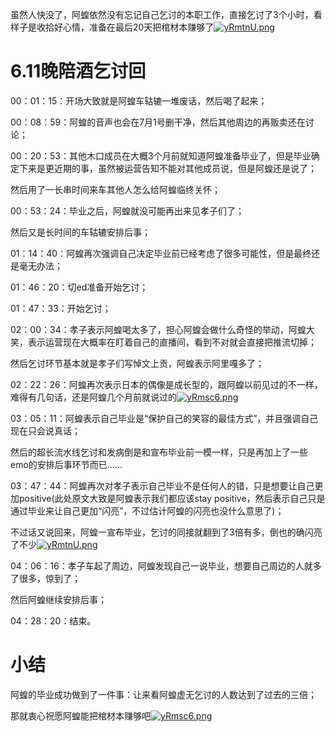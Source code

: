 虽然人快没了，阿蝗依然没有忘记自己乞讨的本职工作，直接乞讨了3个小时，看样子是收拾好心情，准备在最后20天把棺材本赚够了[![yRmtnU.png](https://z3.ax1x.com/2021/02/18/yRmtnU.png)](https://imgtu.com/i/yRmtnU)

# 6.11晚陪酒乞讨回

00：01：15：开场大致就是阿蝗车轱辘一堆废话，然后喝了起来；

00：08：59：阿蝗的音声也会在7月1号删干净，然后其他周边的再贩卖还在讨论；

00：20：53：其他木口成员在大概3个月前就知道阿蝗准备毕业了，但是毕业确定下来是更近期的事，虽然被运营告知不能对其他成员说，但是阿蝗还是说了；

然后用了一长串时间来车其他人怎么给阿蝗临终关怀；

00：53：24：毕业之后，阿蝗就没可能再出来见孝子们了；

然后又是长时间的车轱辘安排后事；

01：14：40：阿蝗再次强调自己决定毕业前已经考虑了很多可能性，但是最终还是毫无办法；

01：46：20：切ed准备开始乞讨；

01：47：33：开始乞讨；

02：00：34：孝子表示阿蝗喝太多了，担心阿蝗会做什么奇怪的举动，阿蝗大笑，表示运营现在大概率在盯着自己的直播间，看到不对就会直接把推流切掉；

然后乞讨环节基本就是孝子们写悼文上贡，阿蝗表示阿里嘎多了；

02：22：26：阿蝗再次表示日本的偶像是成长型的，跟阿蝗以前见过的不一样，难得有几句话，还是阿蝗几个月前就说过的[![yRmsc6.png](https://z3.ax1x.com/2021/02/18/yRmsc6.png)](https://imgtu.com/i/yRmsc6)

03：05：11：阿蝗表示自己毕业是“保护自己的笑容的最佳方式”，并且强调自己现在只会说真话；

然后的超长流水线乞讨和发病倒是和宣布毕业前一模一样，只是再加上了一些emo的安排后事环节而已……

03：47：44：阿蝗再次对孝子表示自己毕业不是任何人的错，只是想要让自己更加positive(此处原文大致是阿蝗表示我们都应该stay positive，然后表示自己只是通过毕业来让自己更加“闪亮”，不过估计阿蝗的闪亮也没什么意思了)；

不过话又说回来，阿蝗一宣布毕业，乞讨的同接就翻到了3倍有多，倒也的确闪亮了不少[![yRmtnU.png](https://z3.ax1x.com/2021/02/18/yRmtnU.png)](https://imgtu.com/i/yRmtnU)

04：06：16：孝子车起了周边，阿蝗发现自己一说毕业，想要自己周边的人就多了很多，惊到了；

然后阿蝗继续安排后事；

04：28：20：结束。

# 小结

阿蝗的毕业成功做到了一件事：让来看阿蝗虚无乞讨的人数达到了过去的三倍；

那就衷心祝愿阿蝗能把棺材本赚够吧[![yRmsc6.png](https://z3.ax1x.com/2021/02/18/yRmsc6.png)](https://imgtu.com/i/yRmsc6)